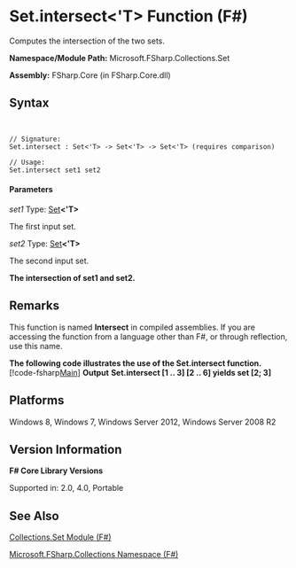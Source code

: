 # Set.intersect<'T> Function (F#)

Computes the intersection of the two sets.

**Namespace/Module Path:** Microsoft.FSharp.Collections.Set

**Assembly:** FSharp.Core (in FSharp.Core.dll)


## Syntax


```


// Signature:
Set.intersect : Set<'T> -> Set<'T> -> Set<'T> (requires comparison)

// Usage:
Set.intersect set1 set2

```



#### Parameters
*set1*
Type: [Set](http://msdn.microsoft.com/en-us/library/50cebdce-0cd7-4c5c-8ebc-f3a9e90b38d8)**&lt;'T&gt;**


The first input set.


*set2*
Type: [Set](http://msdn.microsoft.com/en-us/library/50cebdce-0cd7-4c5c-8ebc-f3a9e90b38d8)**&lt;'T&gt;**


The second input set.



**The intersection of set1 and set2.**
## Remarks
This function is named **Intersect** in compiled assemblies. If you are accessing the function from a language other than F#, or through reflection, use this name.

**The following code illustrates the use of the Set.intersect function.**
[!code-fsharp[Main](snippets/fssets/snippet4.fs)]
**Output**
**Set.intersect [1 .. 3] [2 .. 6] yields set [2; 3]**
## Platforms
Windows 8, Windows 7, Windows Server 2012, Windows Server 2008 R2


## Version Information
**F# Core Library Versions**

Supported in: 2.0, 4.0, Portable




## See Also
[Collections.Set Module &#40;F&#35;&#41;](Collections.Set+Module+%28FSharp%29.md)

[Microsoft.FSharp.Collections Namespace &#40;F&#35;&#41;](Microsoft.FSharp.Collections+Namespace+%28FSharp%29.md)


